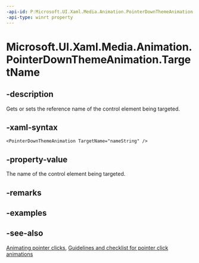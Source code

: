 ```yaml
---
-api-id: P:Microsoft.UI.Xaml.Media.Animation.PointerDownThemeAnimation.TargetName
-api-type: winrt property
---
```


<!-- Property syntax
public string TargetName { get;  set; }
-->

# Microsoft.UI.Xaml.Media.Animation.PointerDownThemeAnimation.TargetName

## -description
Gets or sets the reference name of the control element being targeted.

## -xaml-syntax
```xaml
<PointerDownThemeAnimation TargetName="nameString" />
```


## -property-value
The name of the control element being targeted.

## -remarks

## -examples

## -see-also
[Animating pointer clicks](/previous-versions/windows/apps/jj649432(v=win.10)), [Guidelines and checklist for pointer click animations](/windows/uwp/style/motion-pointer)
